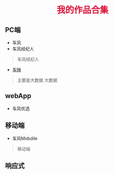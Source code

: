 # <center><font face="微软雅黑" color="#DC143C"> 我的作品合集</font></center>

## PC端
+ 车风
+ 车风经纪人
> 车风经纪人

+ [车映](https://techpen.github.io/case/datayin/)
> 主要是大数据
> 大数据

## webApp
* 车风优选

## 移动端
+ 车风Mobdile
> 移动端

## 响应式
